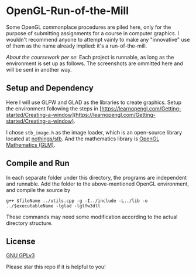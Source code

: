 # OpenGL-Run-of-the-Mill

Some OpenGL commonplace procedures are piled here, only for the purpose of submitting assignments for a course in computer graphics. I wouldn't recommend anyone to attempt vainly to make any "innovative" use of them as the name already implied: it's a run-of-the-mill.

*About the coursework per se*: Each project is runnable, as long as the environment is set up as follows. The screenshots are ommitted here and will be sent in another way.

## Setup and Dependency

Here I will use GLFW and GLAD as the libraries to create graphics. Setup the environment following the steps in [https://learnopengl.com/Getting-started/Creating-a-window](https://learnopengl.com/Getting-started/Creating-a-window).

I chose `stb_image.h` as the image loader, which is an open-source library located at [nothings/stb](https://github.com/nothings/stb/blob/master/stb_image.h). And the mathematics library is [OpenGL Mathematics (GLM)](https://github.com/g-truc/glm).

## Compile and Run

In each separate folder under this directory, the programs are independent and runnable. Add the folder to the above-mentioned OpenGL environment, and compile the source by

```
g++ $fileName ../utils.cpp -g -I../include -L../lib -o ../$executableName -lglad -lglfw3dll
```

These commands may need some modification according to the actual directory structure.

## License

[GNU GPLv3](https://www.gnu.org/licenses/gpl-3.0.en.html)

Please star this repo if it is helpful to you!
